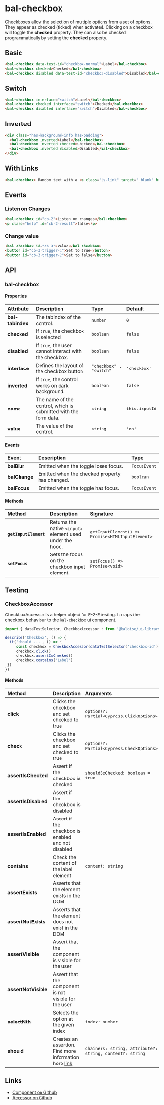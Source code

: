 # bal-checkbox <Badge text="Two-way binding"/>

Checkboxes allow the selection of multiple options from a set of options. They appear as checked (ticked) when activated. Clicking on a checkbox will toggle the **checked** property. They can also be checked programmatically by setting the **checked** property.

## Basic

<ClientOnly>  <docs-demo-bal-checkbox-22></docs-demo-bal-checkbox-22></ClientOnly>

```html
<bal-checkbox data-test-id="checkbox-normal">Label</bal-checkbox>
<bal-checkbox checked>Checked</bal-checkbox>
<bal-checkbox disabled data-test-id="checkbox-disabled">Disabled</bal-checkbox>
```

## Switch

<ClientOnly>  <docs-demo-bal-checkbox-23></docs-demo-bal-checkbox-23></ClientOnly>

```html
<bal-checkbox interface="switch">Label</bal-checkbox>
<bal-checkbox checked interface="switch">Checked</bal-checkbox>
<bal-checkbox disabled interface="switch">Disabled</bal-checkbox>
```

## Inverted

<ClientOnly>  <docs-demo-bal-checkbox-24></docs-demo-bal-checkbox-24></ClientOnly>

```html
<div class="has-background-info has-padding">
  <bal-checkbox inverted>Label</bal-checkbox>
  <bal-checkbox inverted checked>Checked</bal-checkbox>
  <bal-checkbox inverted disabled>Disabled</bal-checkbox>
</div>
```

## With Links

<ClientOnly>  <docs-demo-bal-checkbox-25></docs-demo-bal-checkbox-25></ClientOnly>

```html
<bal-checkbox> Random text with a <a class="is-link" target="_blank" href="http://baloise.ch">Link</a> in it. </bal-checkbox>
```

## Events

### Listen on Changes

<ClientOnly>  <docs-demo-bal-checkbox-26></docs-demo-bal-checkbox-26></ClientOnly>

```html
<bal-checkbox id="cb-2">Listen on changes</bal-checkbox>
<p class="help" id="cb-2-result">false</p>
```

### Change value

<ClientOnly>  <docs-demo-bal-checkbox-27></docs-demo-bal-checkbox-27></ClientOnly>

```html
<bal-checkbox id="cb-3">Value</bal-checkbox>
<button id="cb-3-trigger-1">Set to true</button>
<button id="cb-3-trigger-2">Set to false</button>
```


## API

### bal-checkbox

#### Properties

| Attribute        | Description                                                     | Type                    | Default        |
| :--------------- | :-------------------------------------------------------------- | :---------------------- | :------------- |
| **bal-tabindex** | The tabindex of the control.                                    | `number`                | `0`            |
| **checked**      | If `true`, the checkbox is selected.                            | `boolean`               | `false`        |
| **disabled**     | If `true`, the user cannot interact with the checkbox.          | `boolean`               | `false`        |
| **interface**    | Defines the layout of the checkbox button                       | `"checkbox" , "switch"` | `'checkbox'`   |
| **inverted**     | If `true`, the control works on dark background.                | `boolean`               | `false`        |
| **name**         | The name of the control, which is submitted with the form data. | `string`                | `this.inputId` |
| **value**        | The value of the control.                                       | `string`                | `'on'`         |

#### Events

| Event         | Description                                    | Type         |
| :------------ | :--------------------------------------------- | :----------- |
| **balBlur**   | Emitted when the toggle loses focus.           | `FocusEvent` |
| **balChange** | Emitted when the checked property has changed. | `boolean`    |
| **balFocus**  | Emitted when the toggle has focus.             | `FocusEvent` |

#### Methods

| Method                | Description                                               | Signature                                        |
| :-------------------- | :-------------------------------------------------------- | :----------------------------------------------- |
| **`getInputElement`** | Returns the native `<input>` element used under the hood. | `getInputElement() => Promise<HTMLInputElement>` |
| **`setFocus`**        | Sets the focus on the checkbox input element.             | `setFocus() => Promise<void>`                    |

## Testing

### CheckboxAccessor

CheckboxAccessor is a helper object for E-2-E testing.
It maps the checkbox behaviour to the `bal-checkbox` ui component.

```typescript
import { dataTestSelector, CheckboxAccessor } from '@baloise/ui-library-testing'

describe('Checkbox', () => {
  it('should ...', () => {
     const checkbox = CheckboxAccessor(dataTestSelector('checkbox-id')).get()
     checkbox.click()
     checkbox.assertIsChecked()
     checkbox.contains('Label')
 })
})
```

#### Methods

| Method               | Description                                                                                                      | Arguments                                                |
| :------------------- | :--------------------------------------------------------------------------------------------------------------- | :------------------------------------------------------- |
| **click**            | Clicks the checkbox and set checked to true                                                                      | `options?: Partial<Cypress.ClickOptions>`                |
| **check**            | Clicks the checkbox and set checked to true                                                                      | `options?: Partial<Cypress.CheckOptions>`                |
| **assertIsChecked**  | Assert if the checkbox is checked                                                                                | `shouldBeChecked: boolean = true`                        |
| **assertIsDisabled** | Assert if the checkbox is disabled                                                                               |                                                          |
| **assertIsEnabled**  | Assert if the checkbox is enabled and not disabled                                                               |                                                          |
| **contains**         | Check the content of the label element                                                                           | `content: string`                                        |
| **assertExists**     | Asserts that the element exists in the DOM                                                                       |                                                          |
| **assertNotExists**  | Asserts that the element does not exist in the DOM                                                               |                                                          |
| **assertVisible**    | Assert that the component is visible for the user                                                                |                                                          |
| **assertNotVisible** | Assert that the component is not visible for the user                                                            |                                                          |
| **selectNth**        | Selects the option at the given index                                                                            | `index: number`                                          |
| **should**           | Creates an assertion. Find more information here [link](https://docs.cypress.io/api/commands/should.html#Syntax) | `chainers: string, attribute?: string, content?: string` |




## Links

* [Component on Github](https://github.com/baloise/ui-library/blob/master/packages/library/src/components/bal-checkbox)
* [Accessor on Github](https://github.com/baloise/ui-library/blob/master/packages/testing/src/accessors/checkbox.accessor.ts)

<ClientOnly>
  <docs-component-script tag="balCheckbox"></docs-component-script>
</ClientOnly>
